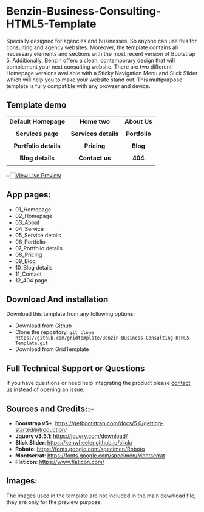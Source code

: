 # Benzin-Business-Consulting-HTML5-Template
Specially designed for agencies and businesses. So anyone can use this for consulting and agency websites. Moreover, the template contains all necessary elements and sections with the most recent version of Bootstrap 5. Additionally, Benzin offers a clean, contemporary design that will complement your next consulting website. There are two different Homepage versions available with a Sticky Navigation Menu and Slick Slider which will help you to make your website stand out. This multipurpose template is fully compatible with any browser and device.

<h2>Template demo</h2>

<table>




<tbody>
<tr>
<td align="center"><strong>Default Homepage</strong></td>
<td align="center"><strong>Home two</strong></td>
<td align="center"><strong>About Us</strong></td>
</tr>
<tr>
<td align="center"><a href="https://preview.gridtemplate.com/themes/benzin/index1.html" rel="nofollow"><img src="https://preview.gridtemplate.com/themes/benzin/images/home-1.jpg" alt="" style="max-width:100%;"></a></td>
<td align="center"><a href="https://preview.gridtemplate.com/themes/benzin/index2.html" rel="nofollow"><img src="https://preview.gridtemplate.com/themes/benzin/images/home-2.jpg" alt="" style="max-width:100%;"></a></td>
<td align="center"><a href="https://preview.gridtemplate.com/themes/benzin/about.html" rel="nofollow"><img src="https://preview.gridtemplate.com/themes/benzin/images/about.jpg" alt="" style="max-width:100%;"></a></td>
</tr>


<tr>
<td align="center"><strong>Services page</strong></td>
<td align="center"><strong>Services details</strong></td>
<td align="center"><strong>Portfolio</strong></td>

</tr>

<tr>

<td align="center"><a href="https://preview.gridtemplate.com/themes/benzin/services.html" rel="nofollow"><img src="https://preview.gridtemplate.com/themes/benzin/images/service.jpg" alt="" style="max-width:100%;"></a></td>
<td align="center"><a href="https://preview.gridtemplate.com/themes/benzin/services-details.html" rel="nofollow"><img src="https://preview.gridtemplate.com/themes/benzin/images/service-details.jpg" alt="" style="max-width:100%;"></a></td>
<td align="center"><a href="https://preview.gridtemplate.com/themes/benzin/portfolio.html" rel="nofollow"><img src="https://preview.gridtemplate.com/themes/benzin/images/portfolio.jpg" alt="" style="max-width:100%;"></a></td>
</tr>


<tr>
<td align="center"><strong>Portfolio details</strong></td>
<td align="center"><strong>Pricing</strong></td>
<td align="center"><strong>Blog</strong></td>

</tr>

<tr>

<td align="center"><a href="https://preview.gridtemplate.com/themes/benzin/portfolio-details.html" rel="nofollow"><img src="https://preview.gridtemplate.com/themes/benzin/images/portfolio-details.jpg" alt="" style="max-width:100%;"></a></td>
<td align="center"><a href="https://preview.gridtemplate.com/themes/benzin/pricing.html" rel="nofollow"><img src="https://preview.gridtemplate.com/themes/benzin/images/pricing.jpg" alt="" style="max-width:100%;"></a></td>
<td align="center"><a href="https://preview.gridtemplate.com/themes/benzin/blog.html" rel="nofollow"><img src="https://preview.gridtemplate.com/themes/benzin/images/blog.jpg" alt="" style="max-width:100%;"></a></td>
</tr>

<tr>
<td align="center"><strong>Blog details</strong></td>
<td align="center"><strong>Contact us</strong></td>
<td align="center"><strong>404</strong></td>

</tr>

<tr>

<td align="center"><a href="https://preview.gridtemplate.com/themes/benzin/single-post.html" rel="nofollow"><img src="https://preview.gridtemplate.com/themes/benzin/images/blog-details.jpg" alt="" style="max-width:100%;"></a></td>
<td align="center"><a href="https://preview.gridtemplate.com/themes/benzin/contact.html" rel="nofollow"><img src="https://preview.gridtemplate.com/themes/benzin/images/contact.jpg" alt="" style="max-width:100%;"></a></td>
<td align="center"><a href="https://preview.gridtemplate.com/themes/benzin/404.html" rel="nofollow"><img src="https://preview.gridtemplate.com/themes/benzin/images/404.jpg" alt="" style="max-width:100%;"></a></td>
</tr>


</tbody>
</table>
<p>👉🏻<a href="https://preview.gridtemplate.com/demo/benzin/" rel="nofollow">View Live Preview</a></p>

<h2>App pages: </h2>
<ul>
<li>01_Homepage</li>
<li>02_Homepage</li>
<li>03_About</li>
<li>04_Service</li>
<li>05_Service details</li>
<li>06_Portfolio</li>
<li>07_Portfolio details</li>
<li>08_Pricing</li>
<li>09_Blog</li>
<li>10_Blog details</li>
<li>11_Contact</li>
<li>12_404 page</li>
</ul>

<h2>Download And installation</h2>
<p>Download this template from any following options:</p>
<ul>
<li>Download from Github</li>
<li>Clone the repository: <code>git clone https://github.com/gridtemplate/Benzin-Business-Consulting-HTML5-Template.git</code></li>
<li>Download from GridTemplate</li>
</ul>


<h2>Full Technical Support or Questions</h2>
<p>If you have questions or need help integrating the product please <a href="mailto:support@gridtemplate.com">contact us</a> instead of opening an issue.</p>

<h2>Sources and Credits::-</h2>
<ul>
<li><strong>Bootstrap v5+</strong>: <a href="https://getbootstrap.com/docs/5.0/getting-started/introduction/" rel="nofollow">https://getbootstrap.com/docs/5.0/getting-started/introduction/</a></li>
<li><strong>Jquery v3.5.1</strong>: <a href="https://jquery.com/download/" rel="nofollow">https://jquery.com/download/</a></li>
  <li><strong>Slick Slider</strong>: <a href="https://kenwheeler.github.io/slick/" rel="nofollow">https://kenwheeler.github.io/slick/</a></li>
<li><strong>Roboto</strong>: <a href="https://fonts.google.com/specimen/Roboto" rel="nofollow">https://fonts.google.com/specimen/Roboto</a></li>
<li><strong>Montserrat</strong>: <a href="https://fonts.google.com/specimen/Montserrat" rel="nofollow">https://fonts.google.com/specimen/Montserrat</a></li>
<li><strong>Flaticon</strong>: <a href="https://www.flaticon.com/" rel="nofollow">https://www.flaticon.com/</a></li>

</ul>

<h2>Images:</h2>
The images used in the template are not included in the main download file, they are only for the preview purpose.

